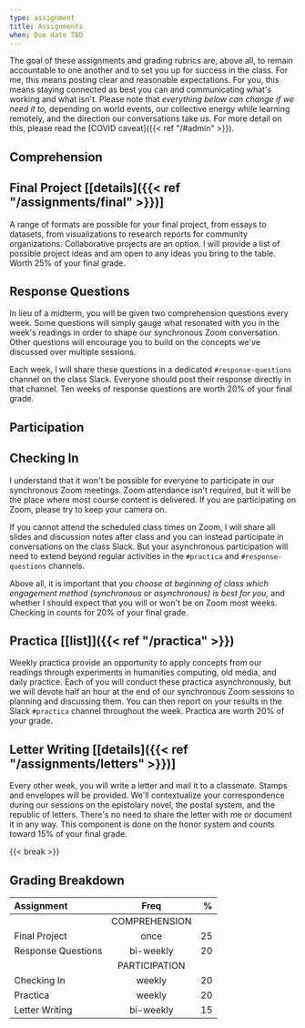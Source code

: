 ```yaml
---
type: assignment
title: Assignments
when: Due date TBD
---
```


The goal of these assignments and grading rubrics are, above all, to remain accountable to one another and to set you up for success in the class. For me, this means posting clear and reasonable expectations. For you, this means staying connected as best you can and communicating what's working and what isn't. Please note that *everything below can change if we need it to,* depending on world events, our collective energy while learning remotely, and the direction our conversations take us. For more detail on this, please read the [COVID caveat]({{< ref "/#admin" >}}).

<div class="tc center">

## Comprehension

</div>

## Final Project [[details]({{< ref "/assignments/final" >}})]

A range of formats are possible for your final project, from essays to datasets, from visualizations to research reports for community organizations. Collaborative projects are an option. I will provide a list of possible project ideas and am open to any ideas you bring to the table. Worth 25% of your final grade.

## Response Questions

In lieu of a midterm, you will be given two comprehension questions every week. Some questions will simply gauge what resonated with you in the week's readings in order to shape our synchronous Zoom conversation. Other questions will encourage you to build on the concepts we've discussed over multiple sessions.

Each week, I will share these questions in a dedicated `#response-questions` channel on the class Slack. Everyone should post their response directly in that channel. Ten weeks of response questions are worth 20% of your final grade.

<div class="tc center">

## Participation

</div>

## Checking In

I understand that it won't be possible for everyone to participate in our synchronous Zoom meetings. Zoom attendance isn't required, but it will be the place where most course content is delivered. If you are participating on Zoom, please try to keep your camera on.

If you cannot attend the scheduled class times on Zoom, I will share all slides and discussion notes after class and you can instead participate in conversations on the class Slack. But your asynchronous participation will need to extend beyond regular activities in the `#practica` and `#response-questions` channels.

Above all, it is important that you *choose at beginning of class which engagement method (synchronous or asynchronous) is best for you,* and whether I should expect that you will or won't be on Zoom most weeks. Checking in counts for 20% of your final grade.

## Practica [[list]]({{< ref "/practica" >}})

Weekly practica provide an opportunity to apply concepts from our readings through experiments in humanities computing, old media, and daily practice. Each of you will conduct these practica asynchronously, but we will devote half an hour at the end of our synchronous Zoom sessions to planning and discussing them. You can then report on your results in the Slack `#practica` channel throughout the week. Practica are worth 20% of your grade.

## Letter Writing [[details]({{< ref "/assignments/letters" >}})]

Every other week, you will write a letter and mail it to a classmate. Stamps and envelopes will be provided. We'll contextualize your correspondence during our sessions on the epistolary novel, the postal system, and the republic of letters. There's no need to share the letter with me or document it in any way. This component is done on the honor system and counts toward 15% of your final grade.

{{< break >}}

<div class="tc center">

## Grading Breakdown

</div>

| Assignment         | Freq       | %  |
|:-------------------|:----------:|---:|
|                    |  COMPREHENSION  |
| Final Project      | once       | 25 |
| Response Questions | bi-weekly  | 20 |
|                    |  PARTICIPATION  |
| Checking In        | weekly     | 20 |
| Practica           | weekly     | 20 |
| Letter Writing     | bi-weekly  | 15 |
